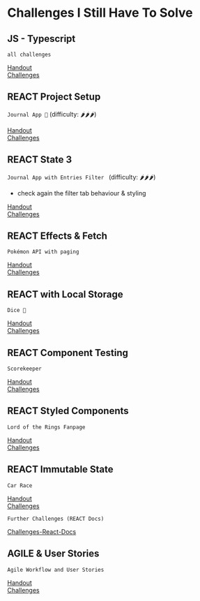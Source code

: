# Challenges I Still Have To Solve

## JS - Typescript

<code>all challenges</code>

[Handout](https://github.com/spiced-academy/sumac-web-dev/tree/main/sessions/typescript/typescript.md) <br>
[Challenges](https://github.com/spiced-academy/sumac-web-dev/tree/main/sessions/typescript/challenges-typescript.md)

## REACT Project Setup

<code>Journal App 📔</code> (difficulty: 🌶️🌶️🌶️)

[Handout](https://github.com/spiced-academy/sumac-web-dev/blob/main/sessions/react-project-setup/react-project-setup.md) <br>
[Challenges](https://github.com/spiced-academy/sumac-web-dev/blob/main/sessions/react-project-setup/challenges-react-project-setup.md)

## REACT State 3

<code>Journal App with Entries Filter </code> (difficulty: 🌶️🌶️🌶️)

- check again the filter tab behaviour & styling

[Handout](https://github.com/spiced-academy/sumac-web-dev/blob/main/sessions/react-state-3/react-state-3.md) <br>
[Challenges](https://github.com/spiced-academy/sumac-web-dev/blob/main/sessions/react-state-3/challenges-react-state-3.md)

## REACT Effects & Fetch

<code>Pokémon API with paging</code>

[Handout](https://github.com/spiced-academy/sumac-web-dev/blob/main/sessions/react-effects-and-fetch/react-effects-and-fetch.md) <br>
[Challenges](https://github.com/spiced-academy/sumac-web-dev/blob/main/sessions/react-effects-and-fetch/challenges-react-effects-and-fetch.md)

## REACT with Local Storage

<code>Dice 🎲</code>

[Handout](https://github.com/spiced-academy/sumac-web-dev/blob/main/sessions/react-with-local-storage/react-with-local-storage.md) <br>
[Challenges](https://github.com/spiced-academy/sumac-web-dev/blob/main/sessions/react-with-local-storage/challenges-react-with-local-storage.md)

## REACT Component Testing

<code>Scorekeeper</code>

[Handout](https://github.com/spiced-academy/sumac-web-dev/blob/main/sessions/react-component-testing/react-component-testing.md) <br>
[Challenges](https://github.com/spiced-academy/sumac-web-dev/blob/main/sessions/react-component-testing/challenges-react-component-testing.md)

## REACT Styled Components

<code>Lord of the Rings Fanpage</code>

[Handout](https://github.com/spiced-academy/sumac-web-dev/blob/main/sessions/react-styled-components/react-styled-components.md) <br>
[Challenges](https://github.com/spiced-academy/sumac-web-dev/blob/main/sessions/react-styled-components/challenges-react-styled-components.md)

## REACT Immutable State

<code>Car Race</code>

[Handout](https://github.com/spiced-academy/sumac-web-dev/blob/main/sessions/react-immutable-state/react-immutable-state.md) <br>
[Challenges](https://github.com/spiced-academy/sumac-web-dev/blob/main/sessions/react-immutable-state/challenges-react-immutable-state.md)

<code>Further Challenges (REACT Docs)</code>

[Challenges-React-Docs](https://react.dev/learn/updating-arrays-in-state#challenges)

## AGILE & User Stories

<code>Agile Workflow and User Stories</code>

[Handout](https://github.com/spiced-academy/sumac-web-dev/blob/main/sessions/agile-workflow-and-user-stories/agile-workflow-and-user-stories.md) <br>
[Challenges](https://github.com/spiced-academy/sumac-web-dev/blob/main/sessions/agile-workflow-and-user-stories/challenges-agile-workflow-and-user-stories.md)
